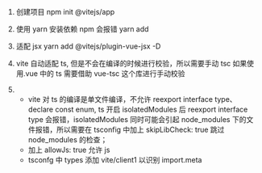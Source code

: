 1. 创建项目
   npm init @vitejs/app

2. 使用 yarn 安装依赖 npm 会报错
   yarn add

3. 适配 jsx
   yarn add @vitejs/plugin-vue-jsx -D
4. vite 自动适配 ts, 但是不会在编译的时候进行校验，所以需要手动 tsc 如果使用.vue 中的 ts 需要借助 vue-tsc 这个库进行手动校验
5. - vite 对 ts 的编译是单文件编译，不允许 reexport interface type、declare const enum, ts 开启 isolatedModules 后 reexport interface type 会报错，isolatedModules 同时可能会引起 node_modules 下的文件报错，所以需要在 tsconfig 中加上 skipLibCheck: true 跳过 node_modules 的检查；
   - 加上 allowJs: true 允许 js
   - tsconfg 中 types 添加 vite/client1 以识别 import.meta
